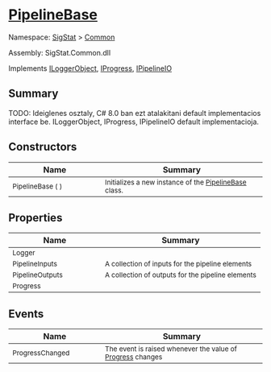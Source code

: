 # [PipelineBase](./PipelineBase.md)

Namespace: [SigStat]() > [Common](./README.md)

Assembly: SigStat.Common.dll

Implements [ILoggerObject](./ILoggerObject.md), [IProgress](./Helpers/IProgress.md), [IPipelineIO](./Pipeline/IPipelineIO.md)

## Summary
TODO: Ideiglenes osztaly, C# 8.0 ban ezt atalakitani default implementacios interface be.  ILoggerObject, IProgress, IPipelineIO default implementacioja.

## Constructors

| Name | Summary | 
| --- | --- | 
| <sub>PipelineBase (  )</sub><p style="margin-block-start: 0em; margin-block-end: 0em; margin-bottom: 0px; height:0px;">&nbsp;&nbsp;&nbsp;&nbsp;&nbsp;&nbsp;&nbsp;&nbsp;&nbsp;&nbsp;&nbsp;&nbsp;&nbsp;&nbsp;&nbsp;&nbsp;&nbsp;&nbsp;&nbsp;&nbsp;&nbsp;&nbsp;&nbsp;&nbsp;&nbsp;&nbsp;&nbsp;&nbsp;&nbsp;&nbsp;&nbsp;&nbsp;&nbsp;&nbsp;&nbsp;&nbsp;&nbsp;&nbsp;&nbsp;</p>| <sub>Initializes a new instance of the [PipelineBase](https://github.com/hargitomi97/sigstat/blob/master/docs/md/SigStat/Common/PipelineBase.md) class.</sub>| <br>


## Properties

| Name | Summary | 
| --- | --- | 
| <sub>Logger</sub><p style="margin-block-start: 0em; margin-block-end: 0em; margin-bottom: 0px; height:0px;">&nbsp;&nbsp;&nbsp;&nbsp;&nbsp;&nbsp;&nbsp;&nbsp;&nbsp;&nbsp;&nbsp;&nbsp;&nbsp;&nbsp;&nbsp;&nbsp;&nbsp;&nbsp;&nbsp;&nbsp;&nbsp;&nbsp;&nbsp;&nbsp;&nbsp;&nbsp;&nbsp;&nbsp;&nbsp;&nbsp;&nbsp;&nbsp;&nbsp;&nbsp;&nbsp;&nbsp;&nbsp;&nbsp;&nbsp;</p>| <sub></sub>| <br>
| <sub>PipelineInputs</sub><p style="margin-block-start: 0em; margin-block-end: 0em; margin-bottom: 0px; height:0px;">&nbsp;&nbsp;&nbsp;&nbsp;&nbsp;&nbsp;&nbsp;&nbsp;&nbsp;&nbsp;&nbsp;&nbsp;&nbsp;&nbsp;&nbsp;&nbsp;&nbsp;&nbsp;&nbsp;&nbsp;&nbsp;&nbsp;&nbsp;&nbsp;&nbsp;&nbsp;&nbsp;&nbsp;&nbsp;&nbsp;&nbsp;&nbsp;&nbsp;&nbsp;&nbsp;&nbsp;&nbsp;&nbsp;&nbsp;</p>| <sub>A collection of inputs for the pipeline elements</sub>| <br>
| <sub>PipelineOutputs</sub><p style="margin-block-start: 0em; margin-block-end: 0em; margin-bottom: 0px; height:0px;">&nbsp;&nbsp;&nbsp;&nbsp;&nbsp;&nbsp;&nbsp;&nbsp;&nbsp;&nbsp;&nbsp;&nbsp;&nbsp;&nbsp;&nbsp;&nbsp;&nbsp;&nbsp;&nbsp;&nbsp;&nbsp;&nbsp;&nbsp;&nbsp;&nbsp;&nbsp;&nbsp;&nbsp;&nbsp;&nbsp;&nbsp;&nbsp;&nbsp;&nbsp;&nbsp;&nbsp;&nbsp;&nbsp;&nbsp;</p>| <sub>A collection of outputs for the pipeline elements</sub>| <br>
| <sub>Progress</sub><p style="margin-block-start: 0em; margin-block-end: 0em; margin-bottom: 0px; height:0px;">&nbsp;&nbsp;&nbsp;&nbsp;&nbsp;&nbsp;&nbsp;&nbsp;&nbsp;&nbsp;&nbsp;&nbsp;&nbsp;&nbsp;&nbsp;&nbsp;&nbsp;&nbsp;&nbsp;&nbsp;&nbsp;&nbsp;&nbsp;&nbsp;&nbsp;&nbsp;&nbsp;&nbsp;&nbsp;&nbsp;&nbsp;&nbsp;&nbsp;&nbsp;&nbsp;&nbsp;&nbsp;&nbsp;&nbsp;</p>| <sub></sub>| <br>


## Events

| Name | Summary | 
| --- | --- | 
| <sub>ProgressChanged</sub><p style="margin-block-start: 0em; margin-block-end: 0em; margin-bottom: 0px; height:0px;">&nbsp;&nbsp;&nbsp;&nbsp;&nbsp;&nbsp;&nbsp;&nbsp;&nbsp;&nbsp;&nbsp;&nbsp;&nbsp;&nbsp;&nbsp;&nbsp;&nbsp;&nbsp;&nbsp;&nbsp;&nbsp;&nbsp;&nbsp;&nbsp;&nbsp;&nbsp;&nbsp;&nbsp;&nbsp;&nbsp;&nbsp;&nbsp;&nbsp;&nbsp;&nbsp;&nbsp;&nbsp;&nbsp;&nbsp;</p>| <sub>The event is raised whenever the value of [Progress](https://github.com/hargitomi97/sigstat/blob/master/docs/md/SigStat/Common/PipelineBase.md) changes</sub>| <br>


